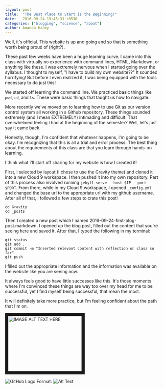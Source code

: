 ```yaml
---
layout: post
title:  "The Best Place to Start is the Beginning!"
date:   2016-09-24 19:45:31 +0530
categories: ["blogging", "science", "about"]
author: Amanda Haney
---
```


Well, it's official.  This website is up and going and so that is something worth being proud of (right?).

These past few weeks have been a huge learning curve.  I came into this class with virtually no experience with command lines, HTML, Markdown, or anything like these.  I was extremely nervous when I started going over the syllabus.  I thought to myself, "I have to build my own website??" It sounded horrifying!  But before I even realized it, I was being equipped with the tools necessary to do just this!

We started off learning the command line.  We practiced basic things like `pwd`, `cd`, and `ls`. These were basic things that taught us how to navigate.

More recently we've moved on to learning how to use Git as our version control system all working in a Github repository.  These things sounded extremely (and I mean EXTREMELY) intimading and difficult.  That overwhelmed feeling I had at the beginning of the semester?  Well, let's just say it came back.  

Honestly, though, I'm confident that whatever happens, I'm going to be okay.  I'm recognizing that this is all a trial and error process.  The best thing about the requirements of this class are that you learn through hands-on learning.

I think what I'll start off sharing for my website is how I created it!  

First, I selected by layout (I chose to use the Gravity theme) and cloned it into a new Cloud 9 workspace.  I then pushed it into my own repository. Part of this process also involved running `jekyll serve --host $IP --port $PORT`.  From there, while in my Cloud 9 workspace, I opened `_config.yml` and changed the base url to the appropriate url with my github username.  After all of that, I followed a few steps to crate this post!

```
cd Gravity
cd _posts
```

Then I created a new post which I named 2016-09-24-first-blog-post.markdown.  I opened up the blog post, filled out the content that you're seeing here and saved it.  After that, I typed the following in my terminal:

```
git status
git add .
git commit -m "Inserted relevant content with reflection on class so far"
git push
```

I filled out the appropriate information and the information was available on the website like you are seeing now.

It always feels good to have little successes like this.  It's those moments where I'm convinced these things are way too over my head for me to be successful, yet I find myself being successful, that mean the most.

It will definitely take more practice, but I'm feeling confident about the path that I'm on.

<a href="http://www.youtube.com/watch?feature=player_embedded&v=k8lL2xGi638
" target="_blank"><img src="http://img.youtube.com/vi/k8lL2xGi638/0.jpg" 
alt="IMAGE ALT TEXT HERE" width="240" height="180" border="10" /></a>

![GitHub Logo](/images/logo.png)
Format: ![Alt Text](https://scontent-atl3-1.xx.fbcdn.net/v/t1.0-9/12118999_10208444142889432_7461825552030694401_n.jpg?oh=7d3cc8020b49335c88ccba2df7f49eab&oe=586A4431)